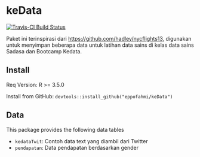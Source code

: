 # keData

[![Travis-CI Build Status](https://travis-ci.org/eppofahmi/keData.svg?branch=master)](https://travis-ci.org/eppofahmi/keData)

Paket ini terinspirasi dari https://github.com/hadley/nycflights13, digunakan untuk menyimpan beberapa data untuk latihan data sains di kelas data sains Sadasa dan Bootcamp Kedata.

## Install 

Req Version: R >= 3.5.0

Install from GitHub: `devtools::install_github("eppofahmi/keData")`

## Data 

This package provides the following data tables

* `kedataTwit`: Contoh data text yang diambil dari Twitter
* `pendapatan`: Data pendapatan berdasarkan gender
